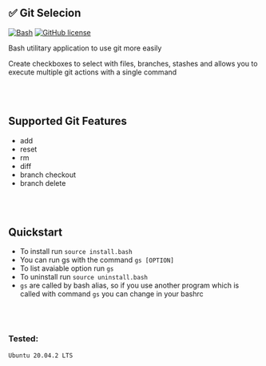 ## ✅ Git Selecion

[![Bash](https://img.shields.io/badge/language-Bash-green.svg)](https://github.com/pedro-hs/checkbox.sh/blob/master/checkbox.sh) [![GitHub license](https://img.shields.io/badge/license-MIT-blue.svg)](https://raw.githubusercontent.com/pedro-hs/terminal-checkbox.sh/master/LICENSE.md)

Bash utilitary application to use git more easily

Create checkboxes to select with files, branches, stashes and allows you to execute multiple git actions with a single command

<br></br>

## Supported Git Features

- add
- reset
- rm
- diff
- branch checkout
- branch delete

<br></br>

## Quickstart

- To install run `source install.bash`
- You can run gs with the command `gs [OPTION]`
- To list avaiable option run `gs`
- To uninstall run `source uninstall.bash`
- `gs` are called by bash alias, so if you use another program which is called with command `gs` you can change in your bashrc

<br></br>

### Tested:

```
Ubuntu 20.04.2 LTS
```
